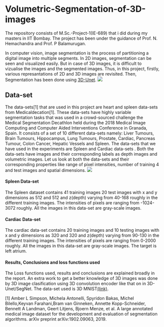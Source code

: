 # Volumetric-Segmentation-of-3D-images

The repository consists of M.Sc.-Project-1(IE-689) that i did during my masters in IIT Bombay. The project has been under the guidance of Prof. N. Hemachandra and Prof. P Balamurugan. 

In computer vision, image segmentation is the process of partitioning a digital image into multiple segments. In 2D images, segmentation can be seen and visualized easily. But in case of 3D images, it is difficult to vizualise the images and the segmented images. Thus, in this project, firstly, various represantations of 2D and 3D images are revisited. Then, Segmentation has been done using [3D-Unet](https://arxiv.org/pdf/1606.06650.pdf).
**![](https://lh3.googleusercontent.com/W_R5qMQjniXdv4Orj1pmWYDTLQ2jhdBRWJwc2N2Egcn-sznTJNdpwK1tX2sjEG2qt2Gh0c5r8SKpQijHULRk4Ugisjr_2H_xWHMyyLvcxAy108mzXFht8Onm3pg_eVbwxFmLlGvW)**

## Data-set
The data-sets[1] that are used in this project are heart and spleen data-sets from Medicaldecation[1]. These data-sets have highly variable segmentation tasks that was used in a crowd-sourced challenge the Medical Segmentation Decathlon held during the 2018 Medical Image  Computing and Computer Aided Interventions Conference in Granada, Spain. It consists of a set of 10 different data-sets namely: Liver Tumours, Brain Tumours, Hippocampus, Lung Tumours, Prostate, Cardiac, Pancreas Tumour, Colon Cancer, Hepatic Vessels and Spleen. The data-sets that we have used in the experiments are Spleen and Cardiac data-sets . Both the data-sets have images and their corresponding labels as depth images and volumetric images. Let us look at both the data-sets and their  corresponding properties like range of pixel intensities, number of training 4 and test images and spatial dimensions.
**![](https://lh6.googleusercontent.com/JEW2-HUaDLAKfOIjoqs-zcgYASD3vBSO_kodI7GIkjPMVWkSfJm-CGHgm9BGxdqTCgD9jVV66MXkjF2ExEcaBZaOFZUuYAxfuQnhpF6wpYltnsx9hoMGtMRVJDv64q4nc_XOF67U)**

#### Spleen Data-set
The Spleen dataset contains 41 training images 20 test images with x and y dimensions as 512 and 512 and z(depth) varying from 40-168 roughly in the different training images. The intensities of pixels are ranging from -1024-3072 roughly. All the images in this data-set are gray-scale images.

#### Cardiac Data-set
The cardiac data-set contains 20 training images and 10 testing images with x and y dimensions as 320 and 320 and z(depth) varying from 90-130 in the different training images. The intensities of pixels are ranging from 0-2000 roughly. All the images in this data-set are gray-scale images. The target is left atrium.

#### Results, Conclusions and loss functions used
The Loss functions used, results and  conclusions are explained broadly in the report. An extra work to get a better knowledge of 3D images was done by 3D image clasification using 3D convolution encoder like that on in 3D-Unet/SegNet. The data-set used is 3D MNIST[(link)](https://www.kaggle.com/daavoo/3d-mnist).



[1] Amber L Simpson, Michela Antonelli, Spyridon Bakas, Michel Bilello,Keyvan Farahani,Bram van Ginneken, Annette Kopp-Schneider, Bennett A Landman, Geert Litjens, Bjoern Menze, et al. A large annotated medical image dataset for the development and evaluation of segmentation algorithms. arXiv preprint arXiv:1902.09063, 2019. 
